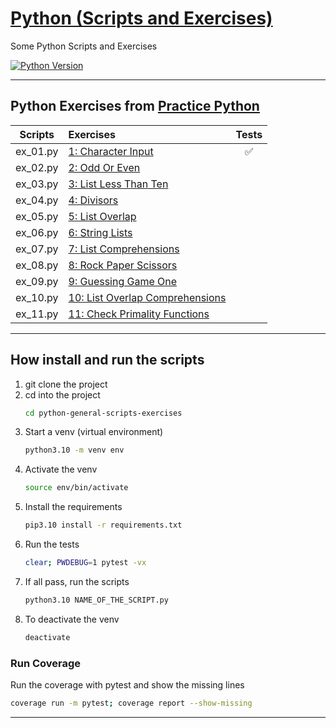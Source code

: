 # [Python (Scripts and Exercises)](https://github.com/GabriOliv/python-general-scripts-exercises)

Some Python Scripts and Exercises 

[![Python Version](https://img.shields.io/badge/python-3.10-blue?logo=python)](https://www.python.org/downloads/)

---

## Python Exercises from [Practice Python](https://www.practicepython.org/)

| Scripts | Exercises | Tests |
| :---: | :--- | :---: |
| ex_01.py | [1: Character Input][exerc001] | ✅ |
| ex_02.py | [2: Odd Or Even][exerc002] |
| ex_03.py | [3: List Less Than Ten][exerc003] |
| ex_04.py | [4: Divisors][exerc004] |
| ex_05.py | [5: List Overlap][exerc005] |
| ex_06.py | [6: String Lists][exerc006] |
| ex_07.py | [7: List Comprehensions][exerc007] |
| ex_08.py | [8: Rock Paper Scissors][exerc008] |
| ex_09.py | [9: Guessing Game One][exerc009] |
| ex_10.py | [10: List Overlap Comprehensions][exerc010] |
| ex_11.py | [11: Check Primality Functions][exerc011] |

[comment]: <> ( to do list
| ex_12.py | [12: List Ends][exerc012] |
| ex_13.py | [13: Fibonacci][exerc013] |
| ex_14.py | [14: List Remove Duplicates][exerc014] |
| ex_15.py | [15: Reverse Word Order][exerc015] |
| ex_16.py | [16: Password Generator][exerc016] |
| ex_17.py | [17: Decode A Web Page][exerc017] |
| ex_18.py | [18: Cows And Bulls][exerc018] |
| ex_19.py | [19: Decode A Web Page Two][exerc019] |
| ex_20.py | [20: Element Search][exerc020] |
| ex_21.py | [21: Write To A File][exerc021] |
| ex_22.py | [22: Read From File][exerc022] |
| ex_23.py | [23: File Overlap][exerc023] |
| ex_24.py | [24: Draw A Game Board][exerc024] |
| ex_25.py | [25: Guessing Game Two][exerc025] |
| ex_26.py | [26: Check Tic Tac Toe][exerc026] |
| ex_27.py | [27: Tic Tac Toe Draw][exerc027] |
| ex_28.py | [28: Max Of Three][exerc028] |
| ex_29.py | [29: Tic Tac Toe Game][exerc029] |
| ex_30.py | [30: Pick Word][exerc030] |
| ex_31.py | [31: Guess Letters][exerc031] |
| ex_32.py | [32: Hangman][exerc032] |
| ex_33.py | [33: Birthday Dictionaries][exerc033] |
| ex_34.py | [34: Birthday Json][exerc034] |
| ex_35.py | [35: Birthday Months][exerc035] |
| ex_36.py | [36: Birthday Plots][exerc036] |
)

[exerc001]: <https://www.practicepython.org/exercise/2014/01/29/01-character-input.html>
[exerc002]: <https://www.practicepython.org/exercise/2014/02/05/02-odd-or-even.html>
[exerc003]: <https://www.practicepython.org/exercise/2014/02/15/03-list-less-than-ten.html>
[exerc004]: <https://www.practicepython.org/exercise/2014/02/26/04-divisors.html>
[exerc005]: <https://www.practicepython.org/exercise/2014/03/05/05-list-overlap.html>
[exerc006]: <https://www.practicepython.org/exercise/2014/03/12/06-string-lists.html>
[exerc007]: <https://www.practicepython.org/exercise/2014/03/19/07-list-comprehensions.html>
[exerc008]: <https://www.practicepython.org/exercise/2014/03/26/08-rock-paper-scissors.html>
[exerc009]: <https://www.practicepython.org/exercise/2014/04/02/09-guessing-game-one.html>
[exerc010]: <https://www.practicepython.org/exercise/2014/04/10/10-list-overlap-comprehensions.html>
[exerc011]: <https://www.practicepython.org/exercise/2014/04/16/11-check-primality-functions.html>
[exerc012]: <https://www.practicepython.org/exercise/2014/04/25/12-list-ends.html>
[exerc013]: <https://www.practicepython.org/exercise/2014/04/30/13-fibonacci.html>
[exerc014]: <https://www.practicepython.org/exercise/2014/05/15/14-list-remove-duplicates.html>
[exerc015]: <https://www.practicepython.org/exercise/2014/05/21/15-reverse-word-order.html>
[exerc016]: <https://www.practicepython.org/exercise/2014/05/28/16-password-generator.html>
[exerc017]: <https://www.practicepython.org/exercise/2014/06/06/17-decode-a-web-page.html>
[exerc018]: <https://www.practicepython.org/exercise/2014/07/05/18-cows-and-bulls.html>
[exerc019]: <https://www.practicepython.org/exercise/2014/07/14/19-decode-a-web-page-two.html>
[exerc020]: <https://www.practicepython.org/exercise/2014/11/11/20-element-search.html>
[exerc021]: <https://www.practicepython.org/exercise/2014/11/30/21-write-to-a-file.html>
[exerc022]: <https://www.practicepython.org/exercise/2014/12/06/22-read-from-file.html>
[exerc023]: <https://www.practicepython.org/exercise/2014/12/14/23-file-overlap.html>
[exerc024]: <https://www.practicepython.org/exercise/2014/12/27/24-draw-a-game-board.html>
[exerc025]: <https://www.practicepython.org/exercise/2015/11/01/25-guessing-game-two.html>
[exerc026]: <https://www.practicepython.org/exercise/2015/11/16/26-check-tic-tac-toe.html>
[exerc027]: <https://www.practicepython.org/exercise/2015/11/26/27-tic-tac-toe-draw.html>
[exerc028]: <https://www.practicepython.org/exercise/2016/03/27/28-max-of-three.html>
[exerc029]: <https://www.practicepython.org/exercise/2016/08/03/29-tic-tac-toe-game.html>
[exerc030]: <https://www.practicepython.org/exercise/2016/09/24/30-pick-word.html>
[exerc031]: <https://www.practicepython.org/exercise/2017/01/02/31-guess-letters.html>
[exerc032]: <https://www.practicepython.org/exercise/2017/01/10/32-hangman.html>
[exerc033]: <https://www.practicepython.org/exercise/2017/01/24/33-birthday-dictionaries.html>
[exerc034]: <https://www.practicepython.org/exercise/2017/02/06/34-birthday-json.html>
[exerc035]: <https://www.practicepython.org/exercise/2017/02/28/35-birthday-months.html>
[exerc036]: <https://www.practicepython.org/exercise/2017/04/02/36-birthday-plots.html>


---

## How install and run the scripts

1. git clone the project
2. cd into the project
	```sh
	cd python-general-scripts-exercises
	```
3. Start a venv (virtual environment)
	```sh
	python3.10 -m venv env
	```
4. Activate the venv
	```sh
	source env/bin/activate
	```
5. Install the requirements
	```sh
	pip3.10 install -r requirements.txt
	```
6. Run the tests
	```sh
	clear; PWDEBUG=1 pytest -vx
	```
7. If all pass, run the scripts
	```sh
	python3.10 NAME_OF_THE_SCRIPT.py
	```
8. To deactivate the venv
	```sh
	deactivate
	```

### Run Coverage

Run the coverage with pytest and show the missing lines
```sh
coverage run -m pytest; coverage report --show-missing
```

---